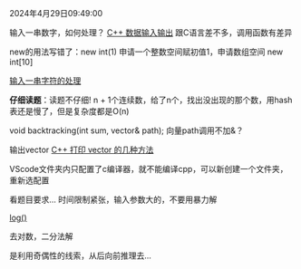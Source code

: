 
2024年4月29日09:49:00

输入一串数字，如何处理？
[C++ 数据输入输出](https://blog.csdn.net/weixin_55688516/article/details/131483443)
跟C语言差不多，调用函数有差异

new的用法写错了：new int(1) 申请一个整数空间赋初值1，申请数组空间 new int[10]

[输入一串字符的处理](https://blog.csdn.net/zhouzying/article/details/131127426)

**仔细读题**：读题不仔细! n + 1个连续数，给了n个，找出没出现的那个数，用hash表还是慢了，但是复杂度都是O(n)

void backtracking(int sum, vector<int>& path); 向量path调用不加&？

输出vector [C++ 打印 vector 的几种方法](https://blog.csdn.net/u013318019/article/details/120949620)

VScode文件夹内只配置了c编译器，就不能编译cpp，可以新创建一个文件夹，重新选配置

看题目要求... 时间限制紧张，输入参数大的，不要用暴力解

[log()](https://blog.csdn.net/weixin_51566349/article/details/128698553)

去对数，二分法解

是利用奇偶性的线索，从后向前推理去...
